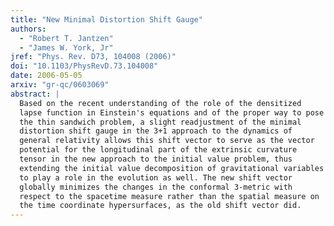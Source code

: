 ```yaml
---
title: "New Minimal Distortion Shift Gauge"
authors:
  - "Robert T. Jantzen"
  - "James W. York, Jr"
jref: "Phys. Rev. D73, 104008 (2006)"
doi: "10.1103/PhysRevD.73.104008"
date: 2006-05-05
arxiv: "gr-qc/0603069"
abstract: |
  Based on the recent understanding of the role of the densitized
  lapse function in Einstein's equations and of the proper way to pose
  the thin sandwich problem, a slight readjustment of the minimal
  distortion shift gauge in the 3+1 approach to the dynamics of
  general relativity allows this shift vector to serve as the vector
  potential for the longitudinal part of the extrinsic curvature
  tensor in the new approach to the initial value problem, thus
  extending the initial value decomposition of gravitational variables
  to play a role in the evolution as well. The new shift vector
  globally minimizes the changes in the conformal 3-metric with
  respect to the spacetime measure rather than the spatial measure on
  the time coordinate hypersurfaces, as the old shift vector did.
---
```

